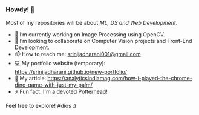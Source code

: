 ### Howdy! 🤠

Most of my repositories will be about <i>ML, DS and Web Development</i>. 
- 🔭 I’m currently working on Image Processing using OpenCV.
- 👯 I’m looking to collaborate on Computer Vision projects and Front-End Development.
- 📫 How to reach me: srinijadharani001@gmail.com
- 💻 My portfolio website (temporary): https://srinijadharani.github.io/new-portfolio/
- 📝 My article: https://analyticsindiamag.com/how-i-played-the-chrome-dino-game-with-just-my-palm/
- ⚡ Fun fact: I'm a devoted Potterhead!

Feel free to explore!
Adios :)

<!--
**srinijadharani/srinijadharani** is a ✨ _special_ ✨ repository because its `README.md` (this file) appears on your GitHub profile.

Here are some ideas to get you started:

- 🔭 I’m currently working on ...
- 🌱 I’m currently learning ...
- 👯 I’m looking to collaborate on ...
- 🤔 I’m looking for help with ...
- 💬 Ask me about ...
- 📫 How to reach me: ...
- 😄 Pronouns: ...
- ⚡ Fun fact: ...
-->
